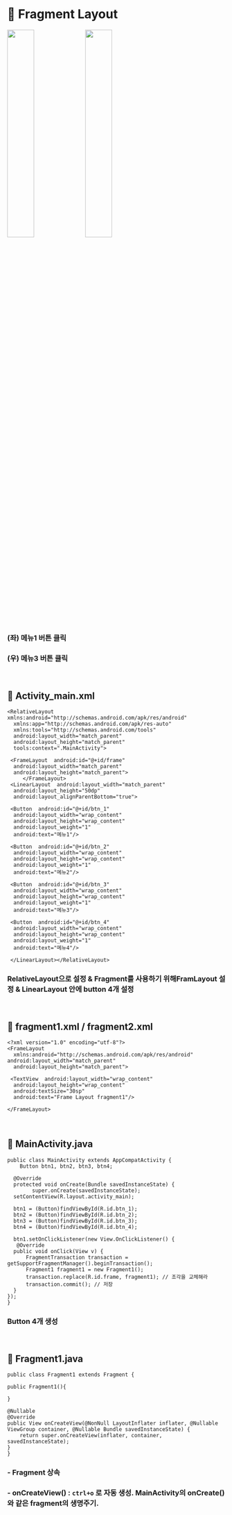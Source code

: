 # :dart: Fragment Layout

<image src="https://user-images.githubusercontent.com/34594339/93340446-c8a81500-f867-11ea-8610-1d65d79cd4b4.png" width="35%"> <image src="https://user-images.githubusercontent.com/34594339/93340468-cfcf2300-f867-11ea-9a91-024ab531e381.png" width="35%">

### (좌) 메뉴1 버튼 클릭<br>
### (우) 메뉴3 버튼 클릭<br>

<br>


## :pushpin: Activity_main.xml

	<RelativeLayout xmlns:android="http://schemas.android.com/apk/res/android"  
	  xmlns:app="http://schemas.android.com/apk/res-auto"  
	  xmlns:tools="http://schemas.android.com/tools"  
	  android:layout_width="match_parent"  
	  android:layout_height="match_parent"  
	  tools:context=".MainActivity">  
	  
	 <FrameLayout  android:id="@+id/frame"  
	  android:layout_width="match_parent"  
	  android:layout_height="match_parent">  
	     </FrameLayout>  
	 <LinearLayout  android:layout_width="match_parent"  
	  android:layout_height="50dp"  
	  android:layout_alignParentBottom="true">  
	  
	 <Button  android:id="@+id/btn_1"  
	  android:layout_width="wrap_content"  
	  android:layout_height="wrap_content"  
	  android:layout_weight="1"  
	  android:text="메뉴1"/>  
	  
	 <Button  android:id="@+id/btn_2"  
	  android:layout_width="wrap_content"  
	  android:layout_height="wrap_content"  
	  android:layout_weight="1"  
	  android:text="메뉴2"/>  
	  
	 <Button  android:id="@+id/btn_3"  
	  android:layout_width="wrap_content"  
	  android:layout_height="wrap_content"  
	  android:layout_weight="1"  
	  android:text="메뉴3"/>  
	  
	 <Button  android:id="@+id/btn_4"  
	  android:layout_width="wrap_content"  
	  android:layout_height="wrap_content"  
	  android:layout_weight="1"  
	  android:text="메뉴4"/>  
	  
	 </LinearLayout></RelativeLayout>

### RelativeLayout으로 설정 & Fragment를 사용하기 위해FramLayout 설정 &  LinearLayout 안에 button 4개 설정

<br>

## :pushpin: fragment1.xml / fragment2.xml

	<?xml version="1.0" encoding="utf-8"?>  
	<FrameLayout  
	  xmlns:android="http://schemas.android.com/apk/res/android" android:layout_width="match_parent"  
	  android:layout_height="match_parent">  
	  
	 <TextView  android:layout_width="wrap_content"  
	  android:layout_height="wrap_content"  
	  android:textSize="30sp"  
	  android:text="Frame Layout fragment1"/>  
	  
	</FrameLayout>

<br>

## :pushpin: MainActivity.java

	public class MainActivity extends AppCompatActivity {  
	    Button btn1, btn2, btn3, btn4;  
	  
	  @Override  
	  protected void onCreate(Bundle savedInstanceState) {  
	        super.onCreate(savedInstanceState);  
	  setContentView(R.layout.activity_main);  
	  
	  btn1 = (Button)findViewById(R.id.btn_1);  
	  btn2 = (Button)findViewById(R.id.btn_2);  
	  btn3 = (Button)findViewById(R.id.btn_3);  
	  btn4 = (Button)findViewById(R.id.btn_4);  
	  
	  btn1.setOnClickListener(new View.OnClickListener() {  
	   @Override  
	  public void onClick(View v) {  
	      FragmentTransaction transaction = getSupportFragmentManager().beginTransaction();  
		  Fragment1 fragment1 = new Fragment1();  
		  transaction.replace(R.id.frame, fragment1); // 조각을 교체해라 	 
		  transaction.commit(); // 저장  
	  }  
	});
	}
### Button 4개 생성

<br>

## :pushpin: Fragment1.java

	public class Fragment1 extends Fragment {  
	
	public Fragment1(){  
	  
	}

	@Nullable  
	@Override  
	public View onCreateView(@NonNull LayoutInflater inflater, @Nullable ViewGroup container, @Nullable Bundle savedInstanceState) {  
	    return super.onCreateView(inflater, container, savedInstanceState);  
	}
	}

### - Fragment 상속<br>
### - onCreateView() : ``ctrl+o`` 로 자동 생성. MainActivity의 onCreate()와 같은 fragment의 생명주기.<br>
